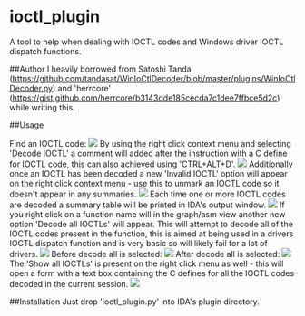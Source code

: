 # ioctl_plugin

A tool to help when dealing with IOCTL codes and Windows driver IOCTL dispatch functions.

##Author
I heavily borrowed from Satoshi Tanda (https://github.com/tandasat/WinIoCtlDecoder/blob/master/plugins/WinIoCtlDecoder.py) and 'herrcore' (https://gist.github.com/herrcore/b3143dde185cecda7c1dee7ffbce5d2c) while writing this.

##Usage

Find an IOCTL code:
![](https://raw.githubusercontent.com/sam-b/ioctl_plugin/master/screenshots/before_single_decode.PNG)
By using the right click context menu and selecting 'Decode IOCTL' a comment will added after the instruction with a C define for IOCTL code, this can also achieved using 'CTRL+ALT+D'.
![](https://raw.githubusercontent.com/sam-b/ioctl_plugin/master/screenshots/context_menu_right_click_asm.PNG)
Additionally once an IOCTL has been decoded a new 'Invalid IOCTL' option will appear on the right click context menu - use this to unmark an IOCTL code so it doesn't appear in any summaries.
![](https://raw.githubusercontent.com/sam-b/ioctl_plugin/master/screenshots/after_single_decode.PNG)
Each time one or more IOCTL codes are decoded a summary table will be printed in IDA's output window.
![](https://raw.githubusercontent.com/sam-b/ioctl_plugin/master/screenshots/summary_table.PNG)
If you right click on a function name will in the graph/asm view another new option 'Decode all IOCTLs' will appear. This will attempt to decode all of the IOCTL codes present in the function, this is aimed at being used in a drivers IOCTL dispatch function and is very basic so will likely fail for a lot of drivers.
![](https://raw.githubusercontent.com/sam-b/ioctl_plugin/master/screenshots/context_menu_right_click_function_name.PNG)
Before decode all is selected:
![](https://raw.githubusercontent.com/sam-b/ioctl_plugin/master/screenshots/before_decode_all.PNG)
After decode all is selected:
![](https://raw.githubusercontent.com/sam-b/ioctl_plugin/master/screenshots/after_decode_all.PNG)
The 'Show all IOCTLs' is present on the right click menu as well - this will open a form with a text box containing the C defines for all the IOCTL codes decoded in the current session.
![](https://raw.githubusercontent.com/sam-b/ioctl_plugin/master/screenshots/show_all.PNG)

##Installation
Just drop 'ioctl_plugin.py' into IDA's plugin directory.